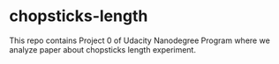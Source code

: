 # chopsticks-length
This repo contains Project 0 of Udacity Nanodegree Program where we analyze paper about chopsticks length experiment.

